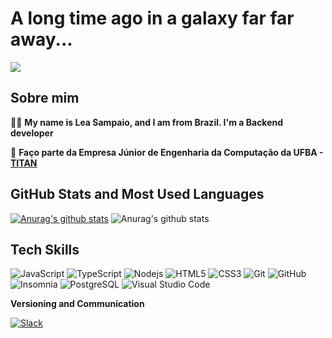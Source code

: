 
# A long time ago in a galaxy far far away... 

![](https://media.giphy.com/media/3owzVVCtGOpiC6TNdK/giphy.gif)

## Sobre mim

:woman_technologist: <strong>My name is Lea Sampaio, and I am from Brazil. I'm a Backend developer</strong>


:raising_hand: **Faço parte da Empresa Júnior de Engenharia da Computação da UFBA - [TITAN](https://titanci.com.br/)**

## GitHub Stats and Most Used Languages
[![Anurag's github stats](https://github-readme-stats.vercel.app/api?username=leasampaio)](https://github.com/leasampaio/github-readme-stats)
![Anurag's github stats](https://github-readme-stats.vercel.app/api?username=leasampaio&hide=contribs,prs)




## Tech Skills
![JavaScript](https://img.shields.io/badge/-JavaScript-black?style=flat-square&logo=javascript)
![TypeScript](https://img.shields.io/badge/-TypeScript-007ACC?style=flat-square&logo=typescript)
![Nodejs](https://img.shields.io/badge/NodeJs-339933.svg?logo=node.js&logoColor=white)
![HTML5](https://img.shields.io/badge/-HTML5-E34F26?style=flat-square&logo=html5&logoColor=white)
![CSS3](https://img.shields.io/badge/-CSS3-1572B6?style=flat-square&logo=css3)
![Git](https://img.shields.io/badge/-Git-black?style=flat-square&logo=git)
![GitHub](https://img.shields.io/badge/-GitHub-181717?style=flat-square&logo=github)
![Insomnia](https://img.shields.io/badge/-Insomnia-5849BE?style=flat-square&logo=Insomnia&link=https://github.com/ildaneta/)
![PostgreSQL](https://img.shields.io/badge/-PostgreSQL-336791?style=flat-square&logo=postgresql&link=https://github.com/ildaneta/)
![Visual Studio Code](https://img.shields.io/badge/-Visual%20Studio%20Code-007ACC?style=flat-square&logo=VisualStudioCode&link=https://github.com/ildaneta/)

**Versioning and Communication**

[![Slack](https://img.shields.io/badge/-Slack-4A154B?style=flat-square&logo=Slack&link=https://github.com/ildaneta/)](https://github.com/leasampiao/)

